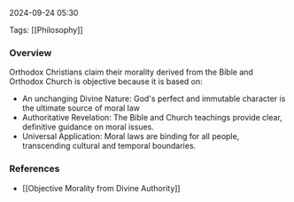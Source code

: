 
2024-09-24 05:30

Tags: [[Philosophy]]

### Overview
Orthodox Christians claim their morality derived from the Bible and Orthodox Church is objective because it is based on:
- An unchanging Divine Nature: God's perfect and immutable character is the ultimate source of moral law
- Authoritative Revelation: The Bible and Church teachings provide clear, definitive guidance on moral issues.
- Universal Application: Moral laws are binding for all people, transcending cultural and temporal boundaries.

### References
- [[Objective Morality from Divine Authority]]

